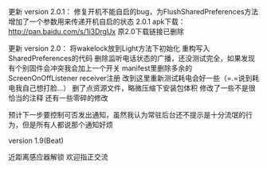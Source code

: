 更新 version 2.0.1：
修复开机不能自启的bug，为FlushSharedPreferences方法增加了一个参数用来传递开机自启的状态
2.0.1 apk下载：http://pan.baidu.com/s/1i3DrgUx
原2.0下载链接已删除

更新 version 2.0：
将wakelock放到Light方法下初始化
重构写入SharedPreferences的代码
删除监听电话状态的广播，还没测试完全，如果发现有个别固件会冲突我会加上一个开关
manifest里删除多余的ScreenOnOffListener receiver注册
改到这里重新测试耗电会好一些（=.=说到耗电我自己想打脸...）
删了点资源文件，略微压缩下安装包体积
修改了一些不是很恰当的注释
还有一些零碎的修改

预计下一步要控制可否发出通知，虽然我认为常驻后台还不提示是十分流氓的行为，但是所有人都说那个通知好烦

version 1.9(Beat)

近距离感应器解锁
欢迎指正交流
